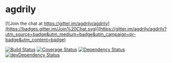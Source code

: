 # agdrily

[![Join the chat at https://gitter.im/agdrily/agdrily](https://badges.gitter.im/Join%20Chat.svg)](https://gitter.im/agdrily/agdrily?utm_source=badge&utm_medium=badge&utm_campaign=pr-badge&utm_content=badge)

[![Build Status](https://travis-ci.org/agdrily/agdrily.svg?branch=master)](https://travis-ci.org/agdrily/agdrily) [![Coverage Status](https://coveralls.io/repos/agdrily/agdrily/badge.svg)](https://coveralls.io/r/agdrily/agdrily) [![Dependency Status](https://david-dm.org/agdrily/agdrily.svg)](https://david-dm.org/agdrily/agdrily) [![devDependency Status](https://david-dm.org/agdrily/agdrily/dev-status.svg)](https://david-dm.org/agdrily/agdrily#info=devDependencies)
